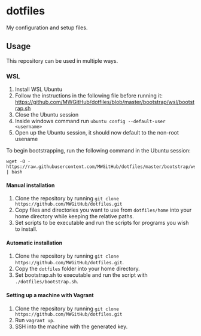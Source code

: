 # dotfiles
My configuration and setup files.

## Usage

This repository can be used in multiple ways.

### WSL

1. Install WSL Ubuntu
1. Follow the instructions in the following file before running it: https://github.com/MWGitHub/dotfiles/blob/master/bootstrap/wsl/bootstrap.sh
1. Close the Ubuntu session
1. Inside windows command run `ubuntu config --default-user <username>`
1. Open up the Ubuntu session, it should now default to the non-root usename

To begin bootstrapping, run the following command in the Ubuntu session:
```
wget -O - https://raw.githubusercontent.com/MWGitHub/dotfiles/master/bootstrap/wsl/bootstrap.sh | bash
```

#### Manual installation

1. Clone the repository by running `git clone https://github.com/MWGitHub/dotfiles.git`
2. Copy files and directories you want to use from `dotfiles/home` into your home directory while keeping the relative paths.
3. Set scripts to be executable and run the scripts for programs you wish to install.

#### Automatic installation

1. Clone the repository by running `git clone https://github.com/MWGitHub/dotfiles.git`.
2. Copy the `dotfiles` folder into your home directory.
3. Set bootstrap.sh to executable and run the script with `./dotfiles/bootstrap.sh`.

#### Setting up a machine with Vagrant

1. Clone the repository by running `git clone https://github.com/MWGitHub/dotfiles.git`
2. Run `vagrant up`.
3. SSH into the machine with the generated key.

